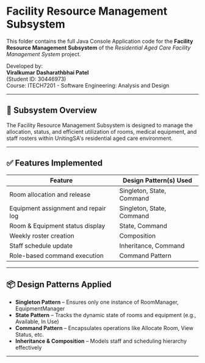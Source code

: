 # Facility Resource Management Subsystem

This folder contains the full Java Console Application code for the **Facility Resource Management Subsystem** of the _Residential Aged Care Facility Management System_ project.

Developed by:  
**Viralkumar Dasharathbhai Patel**  
(Student ID: 30446973)  
Course: ITECH7201 - Software Engineering: Analysis and Design

---

## 🧩 Subsystem Overview

The Facility Resource Management Subsystem is designed to manage the allocation, status, and efficient utilization of rooms, medical equipment, and staff rosters within UnitingSA's residential aged care environment.

---

## ✅ Features Implemented

| Feature                              | Design Pattern(s) Used    |
|--------------------------------------|---------------------------|
| Room allocation and release          | Singleton, State, Command |
| Equipment assignment and repair log  | Singleton, State, Command |
| Room & Equipment status display      | State, Command            |
| Weekly roster creation               | Composition               |
| Staff schedule update                | Inheritance, Command      |
| Role-based command execution         | Command Pattern           |

---

## 📦 Design Patterns Applied

- **Singleton Pattern** – Ensures only one instance of RoomManager, EquipmentManager
- **State Pattern** – Tracks the dynamic state of rooms and equipment (e.g., Available, In Use)
- **Command Pattern** – Encapsulates operations like Allocate Room, View Status, etc.
- **Inheritance & Composition** – Models staff and scheduling hierarchy effectively

---


